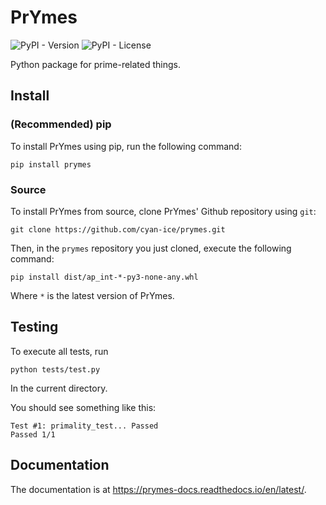 # PrYmes

![PyPI - Version](https://img.shields.io/pypi/v/prymes)
![PyPI - License](https://img.shields.io/pypi/l/prymes)

Python package for prime-related things.

## Install

### (Recommended) pip

To install PrYmes using pip, run the following command:
```
pip install prymes
```

### Source

To install PrYmes from source, clone PrYmes' Github repository using `git`:
```
git clone https://github.com/cyan-ice/prymes.git
```
Then, in the `prymes` repository you just cloned, execute the following command:
```
pip install dist/ap_int-*-py3-none-any.whl
```
Where `*` is the latest version of PrYmes.

## Testing

To execute all tests, run
```
python tests/test.py
```
In the current directory.

You should see something like this:
```
Test #1: primality_test... Passed
Passed 1/1
```

## Documentation

The documentation is at https://prymes-docs.readthedocs.io/en/latest/.
